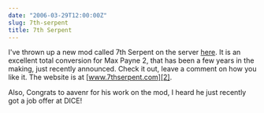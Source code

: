 ```yaml
---
date: "2006-03-29T12:00:00Z"
slug: 7th-serpent
title: 7th Serpent
---
```


I've thrown up a new mod called 7th Serpent on the server [here][1]. It is an
excellent total conversion for Max Payne 2, that has been a few years in the
making, just recently announced. Check it out, leave a comment on how you like
it. The website is at [www.7thserpent.com][2].

Also, Congrats to aavenr for his work on the mod, I heard he just recently got a
job offer at DICE!

[1]: http://www.asktherelic.com/7th_Serpent_Crossfire.zip
[2]: http://www.7thserpent.com
